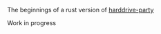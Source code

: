 
The beginnings of a rust version of [harddrive-party](https://github.com/ameba23/harddrive-party)

Work in progress
